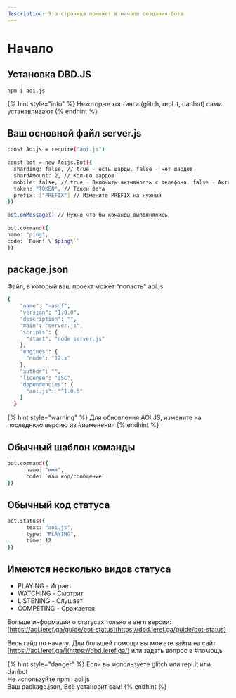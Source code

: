 ```yaml
---
description: Эта страница поможет в начале создания бота
---
```


# Начало

## Установка DBD.JS

```
npm i aoi.js
```

{% hint style="info" %}
 Некоторые хостинги \(glitch, repl.it, danbot\) сами устанавливают
{% endhint %}

## Ваш основной файл server.js

```bash
const Aoijs = require("aoi.js")
 
const bot = new Aoijs.Bot({
  sharding: false, // true - есть шарды. false - нет шардов 
  shardAmount: 2, // Кол-во шардов 
  mobile: false, // true - Включить активность с телефона. false - Активность с ПК
  token: "TOKEN", // Токен бота
  prefix: ["PREFIX"] // Измените PREFIX на нужный
})
 
bot.onMessage() // Нужно что бы команды выполнялись
 
bot.command({
name: "ping", 
code: `Понг! \`$ping\`` 
})
```

## package.json

Файл, в который ваш проект может "попасть" aoi.js

```bash
{
    "name": "-asdf",
    "version": "1.0.0",
    "description": "",
    "main": "server.js",
    "scripts": {
      "start": "node server.js"
    },
    "engines": {
      "node": "12.x"
    },
    "author": "",
    "license": "ISC",
    "dependencies": {
      "aoi.js": "^1.0.5"
    }
  }
```

{% hint style="warning" %}
Для обновления AOI.JS, измените на последнюю версию из \#изменения
{% endhint %}

## Обычный шаблон команды

```bash
bot.command({
      name: "имя",
      code: `ваш код/сообщение`
})
```

## **Обычный код статуса**

```bash
bot.status({
      text: "aoi.js",
      type: "PLAYING",
      time: 12
})
```

## Имеются несколько видов статуса

* PLAYING - Играет
* WATCHING - Смотрит
* LISTENING - Слушает
* COMPETING - Сражается

 Больше информации о статусах только в англ версии: [https://aoi.leref.ga/guide/bot-status](https://dbd.leref.ga/guide/bot-status)

Весь гайд по началу. Для большей помощи вы можете зайти на сайт [https://aoi.leref.ga/](https://dbd.leref.ga/) или задать вопрос в \#помощь

{% hint style="danger" %}
Если вы используете glitch или repl.it или danbot   
Не используйте npm i aoi.js   
Ваш package.json, Всё установит сам!
{% endhint %}

